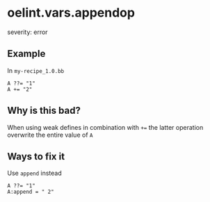 # oelint.vars.appendop

severity: error

## Example

In ``my-recipe_1.0.bb``

```
A ??= "1"
A += "2"
```

## Why is this bad?

When using weak defines in combination with ``+=`` the latter operation overwrite the entire value of ``A``

## Ways to fix it

Use ``append`` instead

```
A ??= "1"
A:append = " 2"
```

